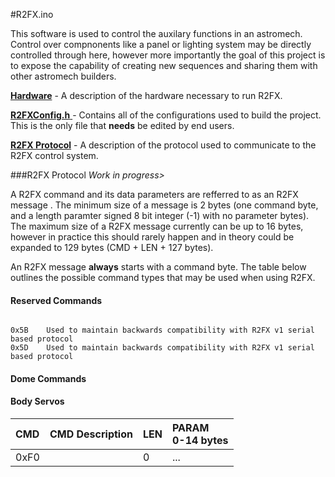 
#R2FX.ino

This software is used to control the auxilary functions in an astromech.  Control over compnonents like a panel or lighting system may be directly controlled through here, however more importantly the goal of this project is to expose the capability of creating new sequences and sharing them with other astromech builders. 


[**Hardware**](#r2fx-hardware) - A description of the hardware necessary to run R2FX.

[**R2FXConfig.h** ](#r2fx-configuration) - Contains all of the configurations used to build the project. This is the only file that **needs** be edited by end users.

[**R2FX Protocol**](#r2fx-protocol) - A description of the protocol used to communicate to the R2FX control system.

###<a name="r2fx-protocol"></a>R2FX Protocol
<i>Work in progress></i>

A R2FX command and its data parameters are refferred to as an R2FX message . The minimum size of a message is 2 bytes (one command byte, and a length paramter signed 8 bit integer (-1) with no parameter bytes). The maximum size of a R2FX message currently can be up to 16 bytes, however in practice this should rarely happen and in theory could be expanded to 129 bytes (CMD + LEN + 127 bytes). 

An R2FX message **always** starts with a command byte. The table below outlines the possible command types that may be used when using R2FX.

#### Reserved Commands
```

0x5B	Used to maintain backwards compatibility with R2FX v1 serial based protocol
0x5D	Used to maintain backwards compatibility with R2FX v1 serial based protocol

```

#### Dome Commands

#### Body Servos

| CMD | CMD Description | LEN | PARAM  <br>**0-14 bytes** 
:-----------------|:--------------|:---------------|:---
 0xF0             |    |      0    |        ...      
 
 
 


